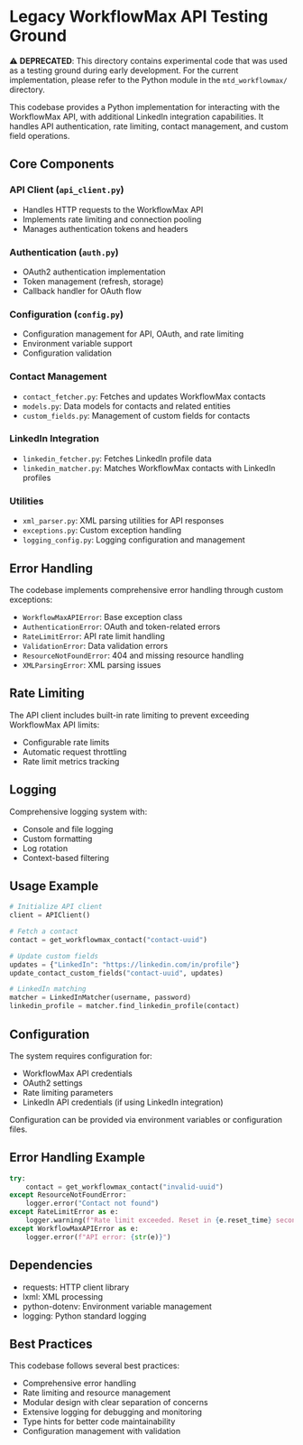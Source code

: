 # Legacy WorkflowMax API Testing Ground

⚠️ **DEPRECATED**: This directory contains experimental code that was used as a testing ground during early development. For the current implementation, please refer to the Python module in the `mtd_workflowmax/` directory.

This codebase provides a Python implementation for interacting with the WorkflowMax API, with additional LinkedIn integration capabilities. It handles API authentication, rate limiting, contact management, and custom field operations.

## Core Components

### API Client (`api_client.py`)
- Handles HTTP requests to the WorkflowMax API
- Implements rate limiting and connection pooling
- Manages authentication tokens and headers

### Authentication (`auth.py`)
- OAuth2 authentication implementation
- Token management (refresh, storage)
- Callback handler for OAuth flow

### Configuration (`config.py`)
- Configuration management for API, OAuth, and rate limiting
- Environment variable support
- Configuration validation

### Contact Management
- `contact_fetcher.py`: Fetches and updates WorkflowMax contacts
- `models.py`: Data models for contacts and related entities
- `custom_fields.py`: Management of custom fields for contacts

### LinkedIn Integration
- `linkedin_fetcher.py`: Fetches LinkedIn profile data
- `linkedin_matcher.py`: Matches WorkflowMax contacts with LinkedIn profiles

### Utilities
- `xml_parser.py`: XML parsing utilities for API responses
- `exceptions.py`: Custom exception handling
- `logging_config.py`: Logging configuration and management

## Error Handling

The codebase implements comprehensive error handling through custom exceptions:
- `WorkflowMaxAPIError`: Base exception class
- `AuthenticationError`: OAuth and token-related errors
- `RateLimitError`: API rate limit handling
- `ValidationError`: Data validation errors
- `ResourceNotFoundError`: 404 and missing resource handling
- `XMLParsingError`: XML parsing issues

## Rate Limiting

The API client includes built-in rate limiting to prevent exceeding WorkflowMax API limits:
- Configurable rate limits
- Automatic request throttling
- Rate limit metrics tracking

## Logging

Comprehensive logging system with:
- Console and file logging
- Custom formatting
- Log rotation
- Context-based filtering

## Usage Example

```python
# Initialize API client
client = APIClient()

# Fetch a contact
contact = get_workflowmax_contact("contact-uuid")

# Update custom fields
updates = {"LinkedIn": "https://linkedin.com/in/profile"}
update_contact_custom_fields("contact-uuid", updates)

# LinkedIn matching
matcher = LinkedInMatcher(username, password)
linkedin_profile = matcher.find_linkedin_profile(contact)
```

## Configuration

The system requires configuration for:
- WorkflowMax API credentials
- OAuth2 settings
- Rate limiting parameters
- LinkedIn API credentials (if using LinkedIn integration)

Configuration can be provided via environment variables or configuration files.

## Error Handling Example

```python
try:
    contact = get_workflowmax_contact("invalid-uuid")
except ResourceNotFoundError:
    logger.error("Contact not found")
except RateLimitError as e:
    logger.warning(f"Rate limit exceeded. Reset in {e.reset_time} seconds")
except WorkflowMaxAPIError as e:
    logger.error(f"API error: {str(e)}")
```

## Dependencies

- requests: HTTP client library
- lxml: XML processing
- python-dotenv: Environment variable management
- logging: Python standard logging

## Best Practices

This codebase follows several best practices:
- Comprehensive error handling
- Rate limiting and resource management
- Modular design with clear separation of concerns
- Extensive logging for debugging and monitoring
- Type hints for better code maintainability
- Configuration management with validation
